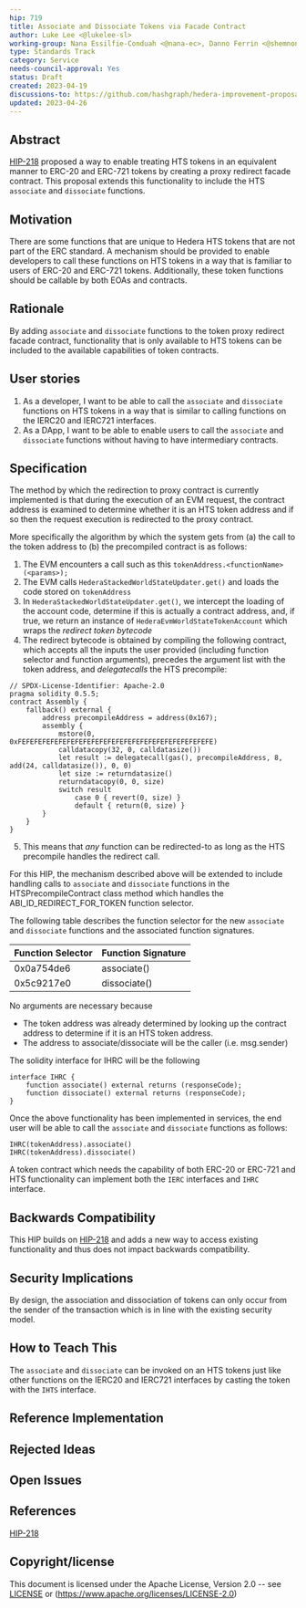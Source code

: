 ```yaml
---
hip: 719
title: Associate and Dissociate Tokens via Facade Contract
author: Luke Lee <@lukelee-sl>
working-group: Nana Essilfie-Conduah <@nana-ec>, Danno Ferrin <@shemnon>
type: Standards Track
category: Service
needs-council-approval: Yes
status: Draft
created: 2023-04-19
discussions-to: https://github.com/hashgraph/hedera-improvement-proposal/discussions/722
updated: 2023-04-26
---
```


## Abstract

[HIP-218](https://hips.hedera.com/hip/hip-218) proposed a way to enable treating HTS tokens in an equivalent manner
to ERC-20 and ERC-721 tokens by creating a proxy redirect facade contract.  This proposal extends
this functionality to include the HTS `associate` and `dissociate` functions.

## Motivation

There are some functions that are unique to Hedera HTS tokens that are not part of the ERC standard.
A mechanism should be provided to enable developers to call these functions on HTS tokens in a way that is familiar
to users of ERC-20 and ERC-721 tokens.  Additionally, these token functions should be callable by both EOAs
and contracts.

## Rationale

By adding `associate` and `dissociate` functions to the token proxy redirect facade contract, functionality
that is only available to HTS tokens can be included to the available capabilities of token contracts.

## User stories

1. As a developer, I want to be able to call the `associate` and `dissociate` functions on HTS tokens in a way that is similar to calling functions on the IERC20 and IERC721 interfaces.
2. As a DApp, I want to be able to enable users to call the `associate` and `dissociate` functions without having to have intermediary contracts.

## Specification

The method by which the redirection to proxy contract is currently implemented is that during the execution of an EVM request, 
the contract address is examined to determine whether it is an HTS token address and if so then the request execution 
is redirected to the proxy contract.

More specifically the algorithm by which the system gets from (a) the call to the token address to (b) the precompiled contract is as follows:
1. The EVM encounters a call such as this `tokenAddress.<functionName>(<params>);`
2. The EVM calls `HederaStackedWorldStateUpdater.get()` and loads the code stored on `tokenAddress`
3. In `HederaStackedWorldStateUpdater.get()`, we intercept the loading of the account code, determine if this is actually a contract address, and, if true, we return an instance of `HederaEvmWorldStateTokenAccount` which wraps the _redirect token bytecode_
4. The redirect bytecode is obtained by compiling the following contract, which accepts all the inputs the user provided (including function selector and function arguments), precedes the argument list with the token address, and _delegatecalls_ the HTS precompile:
```
// SPDX-License-Identifier: Apache-2.0
pragma solidity 0.5.5;
contract Assembly {
	fallback() external {
		address precompileAddress = address(0x167);
		assembly {
			mstore(0, 0xFEFEFEFEFEFEFEFEFEFEFEFEFEFEFEFEFEFEFEFEFEFEFEFE)
			calldatacopy(32, 0, calldatasize())
			let result := delegatecall(gas(), precompileAddress, 8, add(24, calldatasize()), 0, 0)
			let size := returndatasize()
			returndatacopy(0, 0, size)
			switch result
				case 0 { revert(0, size) }
				default { return(0, size) }
		}
	}
}
```
5. This means that _any_ function can be redirected-to as long as the HTS precompile handles the redirect call.

For this HIP, the mechanism described above will be extended to include handling calls to `associate` and `dissociate` functions in the HTSPrecompileContract class method which handles the ABI_ID_REDIRECT_FOR_TOKEN function selector.

The following table describes the function selector for the new `associate` and `dissociate` functions and the associated function signatures.

| Function Selector | Function Signature |
|-------------------|--------------------|
| 0x0a754de6        | associate()        |
| 0x5c9217e0        | dissociate()       |

No arguments are necessary because
- The token address was already determined by looking up the contract address to determine if it is an HTS token address.
- The address to associate/dissociate will be the caller (i.e. msg.sender)

The solidity interface for IHRC will be the following

```
interface IHRC {
    function associate() external returns (responseCode);
    function dissociate() external returns (responseCode);
}
```

Once the above functionality has been implemented in services, the end user will be able to call the `associate` and `dissociate` functions as follows:

```
IHRC(tokenAddress).associate()
IHRC(tokenAddress).dissociate()
```
A token contract which needs the capability of both ERC-20 or ERC-721 and HTS functionality can implement both the `IERC` interfaces and `IHRC` interface.

## Backwards Compatibility

This HIP builds on [HIP-218](https://hips.hedera.com/hip/hip-218) and adds a new way to access existing functionality 
and thus does not impact backwards compatibility.

## Security Implications

By design, the association and dissociation of tokens can only occur from the sender of the transaction which is in line with the existing security model.

## How to Teach This

The `associate` and `dissociate` can be invoked on an HTS tokens just like other functions on the IERC20 and IERC721 interfaces 
by casting the token with the `IHTS` interface.

## Reference Implementation

## Rejected Ideas

## Open Issues

## References

[HIP-218](https://hips.hedera.com/hip/hip-218)

## Copyright/license

This document is licensed under the Apache License, Version 2.0 -- see [LICENSE](../LICENSE) or (https://www.apache.org/licenses/LICENSE-2.0)
